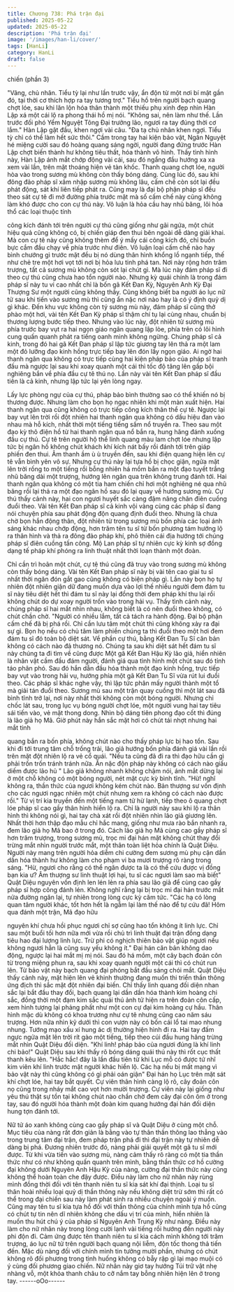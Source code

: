 ```yaml
---
title: Chương 738: Phá trận đại
published: 2025-05-22
updated: 2025-05-22
description: 'Phá trận đại'
image: '/images/han-li/cover/'
tags: [HanLi]
category: HanLi
draft: false
---
```


chiến (phần 3)

"Vâng, chủ nhân. Tiểu tỳ lại như lần trước vậy, ẩn độn từ một nơi
bí mật gần đó, tại thời cơ thích hợp ra tay tương trợ." Tiểu hồ trên
người bạch quang chợt lóe, sau khi lăn lộn hóa thân thành một
thiếu phụ xinh đẹp nhìn Hàn Lập xá một cái lộ ra phong thái hồ mị
nói.
"Không sai, nên làm như thế. Lần trước đối phó Yểm Nguyệt Tông
Đại trưởng lão, ngươi ra tay đúng thời cơ lắm." Hàn Lập gật đầu,
khen ngợi vài câu.
"Đa tạ chủ nhân khen ngợi. Tiểu tỳ chỉ có thể làm hết sức thôi."
Cầm trong tay hai kiện bảo vật, Ngân Nguyệt hé miệng cười sau
đó hoàng quang sáng ngời, người đang đứng trước Hàn Lập chợt
biến thành hư không tiêu thất, hóa thành vô hình.
Thấy tình hình này, Hàn Lập ánh mắt chớp động vài cái, sau đó
ngẩng đầu hướng xa xa xem vài lần, trên mặt thoáng hiện vẻ tàn
khốc.
Thanh quang chợt lóe, người hòa vào trong sương mù không còn
thấy bóng dáng.
Cùng lúc đó, sau khi đông đảo pháp sĩ xâm nhập sương mù
không lâu, cấm chế còn sót lại đều phát động, sát khí liên tiếp
phát ra.
Cũng may là đại bộ phận pháp sĩ đều theo sát cự tê đi mở đường
phía trước mặt mà số cấm chế này cũng không làm khó được cho
con cự thú này.
Vô luận là hỏa cầu hay nhũ băng, lôi hỏa thổ các loại thuộc tính

công kích đánh tới trên người cự thú cũng giống như gãi ngứa,
một chút hiệu quả cũng không có, bị chiến giáp đen thui bên
ngoài dễ dàng giải khai.
Mà con cự tê này cũng không thèm để ý mấy cái công kích đó, chỉ
buồn bực cắm đầu chạy về phía trước như điên.
Vô luận loại cấm chế nào hay bình chướng gì trước mặt đều bị nó
dùng thân hình khổng lồ ngạnh tiếp, thế như chẻ tre một hơi vọt
tới nơi bị hỏa lưu tinh phá tan. Nơi này rộng hơn trăm trượng, tất
cả sương mù không còn sót lại chút gì.
Mà lúc này đám pháp sĩ đi theo cự thú cũng chưa hao tổn người
nào.
Nhưng kỳ quái chính là trong đám pháp sĩ này tu vi cao nhất chỉ là
bốn gã Kết Đan Kỳ, Nguyên Anh Kỳ Đại Thượng Sư một người
cũng không thấy. Cũng không biết ba người áo lục nữ tử sau khi
tiến vào sương mù thì cũng ẩn nặc nơi nào hay là có ý định quỷ dị
gì khác.
Đến khu vực không còn tý sương mù này, đám pháp sĩ cũng thở
phào một hơi, vài tên Kết Đan Kỳ pháp sĩ thậm chí tụ lại cùng
nhau, chuẩn bị thương lượng bước tiếp theo.
Nhưng vào lúc này, đột nhiên từ sương mù phía trước bay vụt ra
hai ngọn giáo ngân quang lập lòe, phía trên có lôi hình cung quấn
quanh phát ra tiếng oanh minh không ngừng.
Chúng pháp sĩ cả kinh, trong đó hai gã Kết Đan pháp sĩ lập tức
giương tay lên thả ra một lam một đỏ lưỡng đạo kinh hồng trực
tiếp bay lên đón lấy ngọn giáo.
Ai ngờ hai thanh ngân qua không có trực tiếp cùng hai kiện pháp
bảo của pháp sĩ tranh đấu mà ngược lại sau khi xoay quanh một
cái thì tốc độ tăng lên gấp bội nghiêng bắn về phía đầu cự tê thú
nọ.
Lần này vài tên Kết Đan pháp sĩ đầu tiên là cả kinh, nhưng lập tức
lại yên lòng ngay.

Lấy lực phòng ngự của cự thú, pháp bảo bình thường sao có thể
khiến nó bị thương được.
Nhưng làm cho bọn họ ngạc nhiên khi một màn xuất hiện. Hai
thanh ngân qua cũng không có trực tiếp công kích thân thể cự tê.
Ngược lại bay vụt lên trời rồi đột nhiên hai thanh ngân qua không
có dấu hiệu đan vào nhau mà hỗ kích, nhất thời một tiếng tiếng
sấm nổ truyền ra. Theo sau một đạo kỳ thô điện hồ từ hai thanh
ngân qua nổ bắn ra, hung hăng đánh xuống đầu cự thú.
Cự tê trên người hộ thể linh quang màu lam chợt lóe nhưng lập
tức bị ngân hồ không chút khách khí kích nát bấy rồi đánh tới trên
giáp phiến đen thui.
Âm thanh ầm ù ù truyền đến, sau khi điện quang hiện lên cự tê
vẫn bình yên vô sự. Nhưng cự thú này lại tựa hồ bị chọc giận,
ngửa mặt lên trời rống to một tiếng rồi bỗng nhiên há mồm bắn ra
một đạo tuyết trắng nhũ băng dài một trượng, hướng lên ngân
qua trên không trung đánh tới.
Hai thanh ngân qua không có một tia ham chiến chỉ hơi một
nghiêng né qua nhũ băng rồi lại thả ra một đạo ngân hồ sau đó lại
quay về hướng sương mù.
Cự thú thấy cảnh này, hai con ngươi huyết sắc càng đậm nâng
chân điên cuồng đuổi theo.
Vài tên Kết Đan pháp sĩ cả kinh vội vàng cùng các pháp sĩ đang
nói chuyện phía sau phát động độn quang định đuổi theo.
Nhưng là chưa chờ bọn hắn động thân, đột nhiên từ trong sương
mù bốn phía các loại ánh sáng khác nhau chớp động, hơn trăm
tên tu sĩ từ bốn phương tám hướng lộ ra thân hình và thả ra đông
đảo pháp khí, phô thiên cái địa hướng tới chúng pháp sĩ điên
cuồng tấn công.
Mộ Lan pháp sĩ tự nhiên cực kỳ kinh sợ đồng dạng tế pháp khí
phóng ra linh thuật nhất thời loạn thành một đoàn.

Chỉ cần trì hoãn một chút, cự tê thú cũng đã truy vào trong sương
mù không còn thấy bóng dáng.
Vài tên Kết Đan pháp sĩ này bị vài tên cao giai tu sĩ nhất thời ngăn
đón gắt gao cũng không có biện pháp gì.
Lần này bọn họ tự nhiên đột nhiên giận dữ đang muốn dựa vào
lợi thế nhiều người đem đám tu sĩ này tiêu diệt hết thì đám tu sĩ
này lại đồng thời đem pháp khí thu lại rồi không chút do dự xoay
người trốn vào trong hải vụ.
Thấy tình cảnh này, chúng pháp sĩ hai mắt nhìn nhau, không biết
là có nên đuổi theo không, có chút chần chờ.
"Người có nhiều lắm, tất cả tách ra hành động. Đại bộ phận cấm
chế đã bị phá rồi. Chỉ cần lưu tâm một chút thì cũng không xảy ra
đại sự gì. Bọn họ nếu có chủ tâm làm phiền chúng ta thì đuổi theo
một hơi đem đám tu sĩ đó toàn bộ diệt sát. Về phần cự thú, bằng
Kết Đan Tu Sĩ căn bản không có cách nào đả thương nó. Chúng
ta sau khi diệt sát hết đám tu sĩ này chúng ta đi tìm về cũng được
Một gã Kết Đan Hậu Kỳ lão giả, hiển nhiên là nhân vật cầm đầu
đám người, đánh giá qua tình hình một chút sau đó tỉnh táo phân
phó.
Sau đó hắn dẫn đầu hóa thành một đạo kinh hồng, trực tiếp bay
vụt vào trong hải vụ, hướng phía một gã Kết Đan Tu Sĩ vừa rút lui
đuổi theo.
Các pháp sĩ khác nghe vậy, thì lập tức phân mấy người thành một
tổ mà giải tán đuổi theo.
Sương mù sau một trận quay cuồng thì một lát sau đã bình tĩnh
trở lại, nơi này nhất thời không còn một bóng người.
Nhưng chỉ chốc lát sau, trong lục vụ bóng người chợt lóe, một
người vung hai tay tiêu sái tiến vào, vẻ mặt thong dong.
Nhìn bộ dáng tiên phong đạo cốt thì đúng là lão giả họ Mã.
Giờ phút này hắn sắc mặt hơi có chút tái nhợt nhưng hai mắt tinh

quang bắn ra bốn phía, không chút nào cho thấy pháp lực bị hao
tổn.
Sau khi đi tới trung tâm chỗ trống trải, lão giả hướng bốn phía
đánh giá vài lần rồi trên mặt đột nhiên lộ ra vẻ cổ quái.
"Nếu ta cũng đã đi ra thì đạo hữu cần gì phải trốn trốn tránh tránh
nữa. Ẩn nặc độn pháp này không có cách nào giấu diếm được lão
hủ " Lão giả không nhanh không chậm nói, ánh mắt dừng lại ở
một chỗ không có một bóng người, nét mặt cực kỳ bình tĩnh.
"Hừ! nghĩ không ra, thần thức của ngươi không kém chút nào.
Bản thượng sư vốn định cho các ngươi ngạc nhiên một chút
nhưng xem ra không có cách nào được rồi." Từ vị trí kia truyền
đến một tiếng nam tử hừ lạnh, tiếp theo ô quang chợt lóe pháp sĩ
cao gầy thân hình hiển lộ ra.
Chỉ là người này sau khi lộ ra thân hình thì không nói gì, hai tay
chà xát rồi đột nhiên nhìn lão giả giương lên.
Nhất thời hơn thập đạo mẫu chỉ hắc mang, giống như mưa rào
bắn nhanh ra, đem lão giả họ Mã bao ở trong đó.
Cách lão giả họ Mã cùng cao gầy pháp sĩ hơn trăm trượng, trong
sương mù, trọc mi đại hán mặt không chút thay đổi trừng mắt nhìn
người trước mắt, một thân toàn liệt hỏa chính là Quật Diệu.
Người này mang trên người hỏa diễm chi cường đem sương mù
phụ cận dần dần hóa thành hư không làm cho phạm vi ba mươi
trượng rõ ràng trong sáng.
"Hừ, ngươi cho rằng có thể ngăn được ta là có thể cứu được vị
đồng bạn kia ư? Âm thượng sư linh thuật lợi hại, tu sĩ các ngươi
làm sao mà biết" Quật Diệu nguyên vốn định len lén lẻn ra phía
sau lão giả để cùng cao gầy pháp sĩ hợp công đánh lén. Không
nghĩ rằng lại bị trọc mi đại hán trước mắt nửa đường ngăn lại, tự
nhiên trong lòng cực kỳ căm tức.
"Các hạ có lòng quan tâm người khác, tốt hơn hết là ngẫm lại làm
thế nào để tự cứu đã! Hôm qua đánh một trận, Mã đạo hữu

nguyên khí chưa hồi phục ngươi chỉ sợ cũng hao tổn không ít linh
lực. Chỉ sau một buổi tối hơn nữa mới vừa rồi chủ trì linh thuật đại
trận đồng dạng tiêu hao đại lượng linh lực. Trừ phi có nghịch thiên
bảo vật giúp ngươi nếu không ngươi hẳn là cũng suy yếu không
ít." Đại hán căn bản không dao động, ngược lại hai mắt mị mị nói.
Sau đó há mồm, một cây bạch đoản côn từ trong miệng phun ra,
sau khi xoay quanh người một cái thì có chút run lên. Từ bảo vật
này bạch quang đại phóng bắt đầu sáng chói mắt.
Quật Diệu thấy cảnh này, mặt hiện lên vẻ khinh thường đang
muốn thi triển thần thông ứng địch thì sắc mặt đột nhiên đại biến.
Chỉ thấy linh quang đối diện nhan sắc lại bắt đầu thay đổi, bạch
quang lại dần dần hóa thành kim hoàng chi sắc, đồng thời một
đạm kim sắc quái thú ảnh tử hiện ra trên đoản côn cấp, xem hình
tượng lại phảng phất như một con cự đại kim hoàng cự hầu.
Thân hình mặc dù không có khoa trương như cự tê nhưng cũng
cao năm sáu trượng. Hơn nữa nhìn kỹ dưới thì con vượn này có
bốn cái lổ tai mao nhung nhung. Tướng mạo xấu xí hung ác dị
thường hiện hình đi ra. Hai tay đấm ngực ngửa mặt lên trời rít gào
một tiếng, tiếp theo cúi đầu hung hăng trừng mắt nhìn Quật Diệu
đối diện.
"Khí linh! pháp bảo của ngươi đúng là khí linh chi bảo!" Quật Diệu
sau khi thấy rõ bóng dáng quái thú này thì rốt cục thất thanh kêu
lên.
"Hắc hắc! đây là lần đầu tiên từ khi Lục mỗ có được tứ nhĩ kim
viên khí linh trước mặt người khác hiển lộ. Các hạ nếu bị mất
mạng vì bảo vật này thì cũng không có gì phải oán giận" Đại hán
họ Lục trên mặt sát khí chợt lóe, hai tay bắt quyết.
Cự viên thân hình càng lộ rõ, cây đoản côn nọ cũng trong nháy
mắt cao vọt hơn mười trượng. Cự viên này lại giống như yêu thú
thật sự tồn tại không chút nào chần chờ đem cây đại côn ôm ở
trong tay, sau đó người hóa thành một đoàn kim quang hướng đại
hán đối diện hung tợn đánh tới.

Nữ tử áo xanh không cùng cao gầy pháp sĩ và Quật Diệu ở cùng
một chỗ. Mục tiêu của nàng rất đơn giản là bằng vào tự thân thần
thông lao thẳng vào trong trung tâm đại trận, đem pháp trận phá
đi thì đại trận này tự nhiên dễ dàng bị phá.
Đương nhiên trước đó, nàng phải giải quyết một gã tu sĩ mới
được.
Từ khi vừa tiến vào sương mù, nàng cảm thấy rõ ràng có một tia
thần thức như có như không quấn quanh trên mình, bằng thần
thức cơ hồ cường đại không dưới Nguyên Anh Hậu Kỳ của nàng,
cường đại thần thức này cũng không thể hoàn toàn che đậy
được.
Điều này làm cho nữ nhân này rùng mình đồng thời đối với tên
thanh niên tu sĩ kia sát khí đại thịnh.
Loại tu sĩ thân hoài nhiều loại quỷ dị thần thông này nếu không
diệt trừ sớm thì rất có thể trong đại chiến sau này làm phát sinh ra
nhiều chuyện ngoài ý muốn. Cũng may tên tu sĩ kia tựa hồ đối với
thần thông của chính mình tựa hồ cũng có chút tự tin nên dĩ nhiên
không che dấu vị trí của mình, hiển nhiên là muốn thu hút chú ý
của pháp sĩ Nguyên Anh Trung Kỳ như nàng.
Điều này làm cho nữ nhân này trong lòng cười lạnh vài tiếng rồi
hướng đến người này phi độn đi.
Cảm ứng được tên thanh niên tu sĩ kia cách mình không tới trăm
trượng, áo lục nữ tử trên người bạch quang nội liễm, độn tốc
thong thả tiến đến.
Mặc dù nàng đối với chính mình tin tưởng mười phần, nhưng có
chút không rõ đối phương trong tình huống không có bẫy rập gì
lại mạo muội có ý cùng đối phương giao chiến.
Nữ nhân này giơ tay hướng Túi trữ vật nhẹ nhàng vỗ, một khỏa
thanh châu to cỡ nắm tay bỗng nhiên hiện lên ở trong tay.
------oOo------
